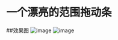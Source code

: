 # 一个漂亮的范围拖动条
  

##效果图
![image](https://github.com/dalong982242260/RangeSeekBar/blob/master/gif/seekbar.gif?raw=true)  ![image](https://github.com/dalong982242260/RangeSeekBar/blob/master/gif/seekbar2.gif?raw=true)

